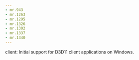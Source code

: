 ```yaml
---
- mr.943
- mr.1263
- mr.1295
- mr.1326
- mr.1302
- mr.1337
- mr.1340
---
```


client: Initial support for D3D11 client applications on Windows.
